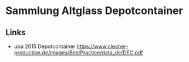 # Sammlung Altglass Depotcontainer 


## Links 

- uba 2015 Depotcontainer 
    https://www.cleaner-production.de/images/BestPractice/data_de/DEC.pdf

